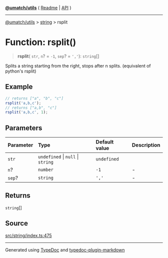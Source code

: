[**@umatch/utils**](../../README.md) ( [Readme](../../README.md) \| [API](../../API.md) )

---

[@umatch/utils](../../API.md) > [string](../README.md) > rsplit

# Function: rsplit()

> **rsplit**(
> `str`,
> `n`? = `-1`,
> `sep`? = `','`): `string`[]

Splits a string starting from the right, stops after n splits.
(equivalent of python's rsplit)

## Example

```ts
// returns ["a", "b", "c"]
rsplit('a,b,c');
// returns ["a,b", "c"]
rsplit('a,b,c', 1);
```

## Parameters

| Parameter | Type                              | Default value | Description |
| :-------- | :-------------------------------- | :------------ | :---------- |
| `str`     | `undefined` \| `null` \| `string` | `undefined`   |             |
| `n`?      | `number`                          | `-1`          | -           |
| `sep`?    | `string`                          | `','`         | -           |

## Returns

`string`[]

## Source

[src/string/index.ts:475](https://github.com/umatch-oficial/utils/blob/00cf87f/src/string/index.ts#L475)

---

Generated using [TypeDoc](https://typedoc.org/) and [typedoc-plugin-markdown](https://www.npmjs.com/package/typedoc-plugin-markdown)
